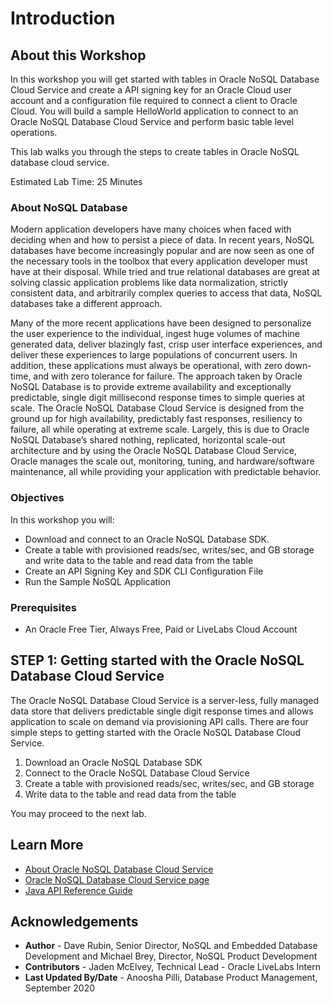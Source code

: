 # Introduction

## About this Workshop

In this workshop you will get started with tables in Oracle NoSQL Database Cloud Service and create a API signing key for an Oracle Cloud user account and a configuration file required to connect a client to Oracle Cloud. You will build a sample HelloWorld application to connect to an Oracle NoSQL Database Cloud Service and perform basic table level operations.

This lab walks you through the steps to create tables in Oracle NoSQL database cloud service.

Estimated Lab Time: 25 Minutes

### About NoSQL Database

Modern application developers have many choices when faced with deciding when and how to persist a piece of data. In recent years, NoSQL databases have become increasingly popular and are now seen as one of the necessary tools in the toolbox that every application developer must have at their disposal. While tried and true relational databases are great at solving classic application problems like data normalization, strictly consistent data, and arbitrarily complex queries to access that data, NoSQL databases take a different approach.

Many of the more recent applications have been designed to personalize the user experience to the individual, ingest huge volumes of machine generated data, deliver blazingly fast, crisp user interface experiences, and deliver these experiences to large populations of concurrent users. In addition, these applications must always be operational, with zero down-time, and with zero tolerance for failure. The approach taken by Oracle NoSQL Database is to provide extreme availability and exceptionally predictable, single digit millisecond response times to simple queries at scale. The Oracle NoSQL Database Cloud Service is designed from the ground up for high availability, predictably fast responses, resiliency to failure, all while operating at extreme scale. Largely, this is due to Oracle NoSQL Database’s shared nothing, replicated, horizontal scale-out architecture and by using the Oracle NoSQL Database Cloud Service, Oracle manages the scale out, monitoring, tuning, and hardware/software maintenance, all while providing your application with predictable behavior.

### Objectives

In this workshop you will:
* Download and connect to an Oracle NoSQL Database SDK.
* Create a table with provisioned reads/sec, writes/sec, and GB storage and write data to the table and read data from the table
* Create an API Signing Key and SDK CLI Configuration File
* Run the Sample NoSQL Application

### Prerequisites

*  An Oracle Free Tier, Always Free, Paid or LiveLabs Cloud Account

## **STEP 1:** Getting started with the Oracle NoSQL Database Cloud Service

The Oracle NoSQL Database Cloud Service is a server-less, fully managed data store that delivers predictable single digit response times and allows application to scale on demand via provisioning API calls. There are four simple steps to getting started with the Oracle NoSQL Database Cloud Service.

1. Download an Oracle NoSQL Database SDK
2. Connect to the Oracle NoSQL Database Cloud Service
3. Create a table with provisioned reads/sec, writes/sec, and GB storage
4. Write data to the table and read data from the table

You may proceed to the next lab.

## Learn More

* [About Oracle NoSQL Database Cloud Service](https://docs.oracle.com/pls/topic/lookup?ctx=cloud&id=CSNSD-GUID-88373C12-018E-4628-B241-2DFCB7B16DE8)
* [Oracle NoSQL Database Cloud Service page](https://cloud.oracle.com/en_US/nosql)
* [Java API Reference Guide](https://docs.oracle.com/en/cloud/paas/nosql-cloud/csnjv/index.html)

## Acknowledgements
* **Author** - Dave Rubin, Senior Director, NoSQL and Embedded Database Development and Michael Brey, Director, NoSQL Product Development
* **Contributors** - Jaden McElvey, Technical Lead - Oracle LiveLabs Intern
* **Last Updated By/Date** - Anoosha Pilli, Database Product Management, September 2020

